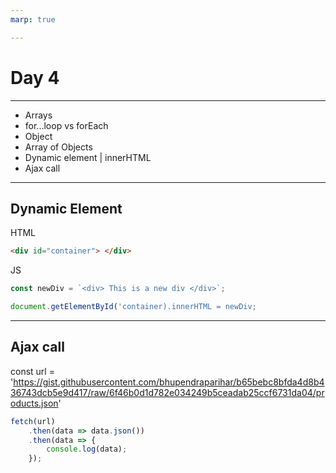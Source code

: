 ```yaml
---
marp: true

---
```


# Day 4

---

+ Arrays
+ for...loop  vs forEach
+ Object
+ Array of Objects
+ Dynamic element | innerHTML
+ Ajax call

---

## Dynamic Element
HTML
```html
<div id="container"> </div>
```
JS
```javascript
const newDiv = `<div> This is a new div </div>`;

document.getElementById('container).innerHTML = newDiv;
```
---

## Ajax call

const url = 'https://gist.githubusercontent.com/bhupendraparihar/b65bebc8bfda4d8b436743dcb5e9d417/raw/6f46b0d1d782e034249b5ceadab25ccf6731da04/products.json'

```javascript
fetch(url)
    .then(data => data.json())
    .then(data => {
        console.log(data);
    });
```


